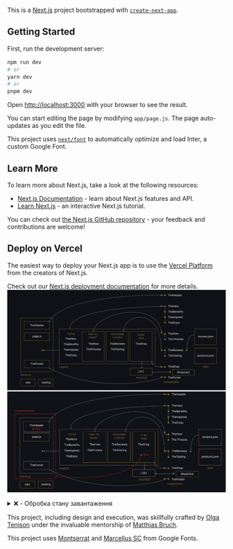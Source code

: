 This is a [Next.js](https://nextjs.org/) project bootstrapped with [`create-next-app`](https://github.com/vercel/next.js/tree/canary/packages/create-next-app).

## Getting Started

First, run the development server:

```bash
npm run dev
# or
yarn dev
# or
pnpm dev
```

Open [http://localhost:3000](http://localhost:3000) with your browser to see the result.

You can start editing the page by modifying `app/page.js`. The page auto-updates as you edit the file.

This project uses [`next/font`](https://nextjs.org/docs/basic-features/font-optimization) to automatically optimize and load Inter, a custom Google Font.

## Learn More

To learn more about Next.js, take a look at the following resources:

- [Next.js Documentation](https://nextjs.org/docs) - learn about Next.js features and API.
- [Learn Next.js](https://nextjs.org/learn) - an interactive Next.js tutorial.

You can check out [the Next.js GitHub repository](https://github.com/vercel/next.js/) - your feedback and contributions are welcome!

## Deploy on Vercel

The easiest way to deploy your Next.js app is to use the [Vercel Platform](https://vercel.com/new?utm_medium=default-template&filter=next.js&utm_source=create-next-app&utm_campaign=create-next-app-readme) from the creators of Next.js.

Check out our [Next.js deployment documentation](https://nextjs.org/docs/deployment) for more details.
![site map](https://github.com/olgatenison/next-choco/blob/main/public/forDescription/itWorks_01.jpg)
![site map context](https://github.com/olgatenison/next-choco/blob/main/public/forDescription/itWorks_02.jpg)



<details>
<summary>❌ - Обробка стану завантаження</summary>
В моєму проекті, я вирішив обробити стан завантаження, не використовуючи функціональність loading.js. Я замість цього вирішив відобразити спрощений індикатор завантаження.

<pre><code>```javascript
import React from "react";

const Loading = () => {
  return (
    <>
      [https://raw.githubusercontent.com/olgatenison/next-choco/3ae352189c1c357e54074dc2bb110422ba57c0ec/public/spinner177px.svg]
      <Image src="../spinner177px.svg" width={177} height={177}></Image>
    </>
  );
};

export default Loading;```</code></pre>
Вище наведений код представляє компонент Loading, який відображає спінер завантаження. Я використовую його в моєму проекті для інформування користувача про те, що щось завантажується.

</details>

This project, including design and execution, was skillfully crafted by [Olga Tenison](https://github.com/olgatenison) under the invaluable mentorship of [Matthias Bruch](https://github.com/matthiasbruch).

This project uses [Montserrat](https://fonts.google.com/specimen/Montserrat) and [Marcellus SC](https://fonts.google.com/specimen/Marcellus+SC) from Google Fonts.


